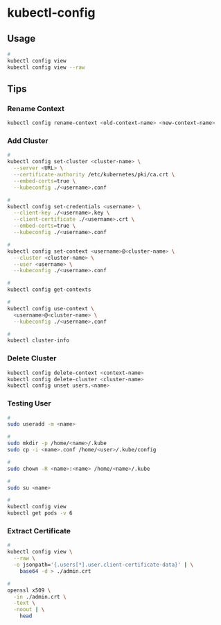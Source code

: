 # kubectl-config

<!--
apiVersion: v1
clusters:
contexts: null
current-context: minikube
kind: Config
preferences: {}
users:
-->

## Usage

```sh
#
kubectl config view
kubectl config view --raw
```

## Tips

### Rename Context

```sh
kubectl config rename-context <old-context-name> <new-context-name>
```

### Add Cluster

```sh
#
kubectl config set-cluster <cluster-name> \
  --server <URL> \
  --certificate-authority /etc/kubernetes/pki/ca.crt \
  --embed-certs=true \
  --kubeconfig ./<username>.conf

#
kubectl config set-credentials <username> \
  --client-key ./<username>.key \
  --client-certificate ./<username>.crt \
  --embed-certs=true \
  --kubeconfig ./<username>.conf

#
kubectl config set-context <username>@<cluster-name> \
  --cluster <cluster-name> \
  --user <username> \
  --kubeconfig ./<username>.conf

#
kubectl config get-contexts

#
kubectl config use-context \
  <username>@<cluster-name> \
  --kubeconfig ./<username>.conf

#
kubectl cluster-info
```

### Delete Cluster

```sh
kubectl config delete-context <context-name>
kubectl config delete-cluster <cluster-name>
kubectl config unset users.<name>
```

### Testing User

```sh
#
sudo useradd -m <name>

#
sudo mkdir -p /home/<name>/.kube
sudo cp -i <name>.conf /home/<user>/.kube/config

#
sudo chown -R <name>:<name> /home/<name>/.kube

#
sudo su <name>

#
kubectl config view
kubectl get pods -v 6
```

### Extract Certificate

```sh
#
kubectl config view \
  --raw \
  -o jsonpath='{.users[*].user.client-certificate-data}' | \
    base64 -d > ./admin.crt

#
openssl x509 \
  -in ./admin.crt \
  -text \
  -noout | \
    head
```
